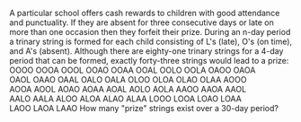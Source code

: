   A particular school offers cash rewards to children with good attendance and punctuality. If they are absent for three consecutive days or late on more than one occasion then they forfeit their prize.    During an n-day period a trinary string is formed for each child consisting of L's (late), O's (on time), and A's (absent).    Although there are eighty-one trinary strings for a 4-day period that can be formed, exactly forty-three strings would lead to a prize:    OOOO OOOA OOOL OOAO OOAA OOAL OOLO OOLA OAOO OAOA<br />  OAOL OAAO OAAL OALO OALA OLOO OLOA OLAO OLAA AOOO<br />  AOOA AOOL AOAO AOAA AOAL AOLO AOLA AAOO AAOA AAOL<br />  AALO AALA ALOO ALOA ALAO ALAA LOOO LOOA LOAO LOAA<br />  LAOO LAOA LAAO    How many &quot;prize&quot; strings exist over a 30-day period?  
